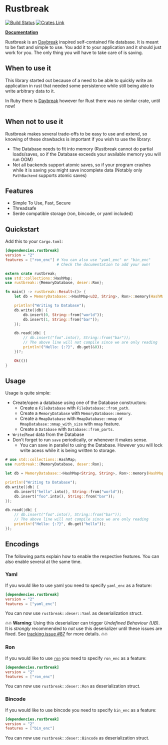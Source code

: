Rustbreak
=========

[![Build Status](https://travis-ci.org/TheNeikos/rustbreak.svg?branch=master)](https://travis-ci.org/TheNeikos/rustbreak)
[![Crates Link](https://img.shields.io/crates/v/rustbreak.svg)](https://crates.io/crates/rustbreak)

**[Documentation][doc]**

Rustbreak is an [Daybreak] inspired self-contained file
database. It is meant to be fast and simple to use. You add it to your
application and it should just work for you. The only thing you will have to
take care of is saving.

When to use it
--------------

This library started out because of a need to be able to quickly write an
application in rust that needed some persistence while still being able to write
arbitrary data to it.

In Ruby there is [Daybreak] however for Rust there was no similar crate, until
now!

When not to use it
------------------

Rustbreak makes several trade-offs to be easy to use and extend, so knowing of these drawbacks is important if 
you wish to use the library:

- The Database needs to fit into memory (Rustbreak cannot do partial loads/saves, so if the Database exceeds your available memory you will run OOM)
- Not all backends support atomic saves, so if your program crashes while it is saving you might save incomplete data (Notably only `PathBackend` supports atomic saves)

Features
--------

- Simple To Use, Fast, Secure
- Threadsafe
- Serde compatible storage (ron, bincode, or yaml included)

Quickstart
----------

Add this to your `Cargo.toml`:

```toml
[dependencies.rustbreak]
version = "2"
features = ["ron_enc"] # You can also use "yaml_enc" or "bin_enc"
                       # Check the documentation to add your own!
```

```rust
extern crate rustbreak;
use std::collections::HashMap;
use rustbreak::{MemoryDatabase, deser::Ron};

fn main() -> rustbreak::Result<()> {
    let db = MemoryDatabase::<HashMap<u32, String>, Ron>::memory(HashMap::new())?;

    println!("Writing to Database");
    db.write(|db| {
        db.insert(0, String::from("world"));
        db.insert(1, String::from("bar"));
    });

    db.read(|db| {
        // db.insert("foo".into(), String::from("bar"));
        // The above line will not compile since we are only reading
        println!("Hello: {:?}", db.get(&0));
    })?;

    Ok(())
}
```

Usage
-----

Usage is quite simple:

- Create/open a database using one of the Database constructors:
    - Create a `FileDatabase` with `FileDatabase::from_path`.
    - Create a `MemoryDatabase` with `MemoryDatabase::memory`.
    - Create a `MmapDatabase` with `MmapDatabase::mmap` or `MmapDatabase::mmap_with_size` with `mmap` feature.
    - Create a `Database` with `Database::from_parts`.
- `Write`/`Read` data from the Database
- Don't forget to run `save` periodically, or whenever it makes sense.
    - You can save in parallel to using the Database. However you will lock
      write acess while it is being written to storage.

```rust
# use std::collections::HashMap;
use rustbreak::{MemoryDatabase, deser::Ron};

let db = MemoryDatabase::<HashMap<String, String>, Ron>::memory(HashMap::new(), Ron);

println!("Writing to Database");
db.write(|db| {
    db.insert("hello".into(), String::from("world"));
    db.insert("foo".into(), String::from("bar"));
});

db.read(|db| {
    // db.insert("foo".into(), String::from("bar"));
    // The above line will not compile since we are only reading
    println!("Hello: {:?}", db.get("hello"));
});
```

## Encodings

The following parts explain how to enable the respective features. You can also
enable several at the same time.

### Yaml

If you would like to use yaml you need to specify `yaml_enc` as a feature:

```toml
[dependencies.rustbreak]
version = "2"
features = ["yaml_enc"]
```

You can now use `rustbreak::deser::Yaml` as deserialization struct.

🔥🔥
__Warning__: Using this deserializer can trigger *Undefined Behaviour (UB)*. It
is *strongly* recommended to *not* use this deserializer until these issues are
fixed. See [tracking issue #87] for more details.
🔥🔥

### Ron

If you would like to use [`ron`](https://github.com/ron-rs/ron) you need to
specify `ron_enc` as a feature:

```toml
[dependencies.rustbreak]
version = "2"
features = ["ron_enc"]
```

You can now use `rustbreak::deser::Ron` as deserialization struct.

### Bincode

If you would like to use bincode you need to specify `bin_enc` as a feature:

```toml
[dependencies.rustbreak]
version = "2"
features = ["bin_enc"]
```

You can now use `rustbreak::deser::Bincode` as deserialization struct.


[doc]:http://neikos.me/rustbreak/rustbreak/index.html
[Daybreak]:https://propublica.github.io/daybreak/
[tracking issue #87]: https://github.com/TheNeikos/rustbreak/issues/87
